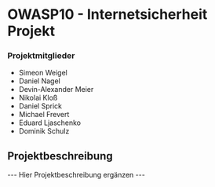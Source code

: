 # OWASP10 - Internetsicherheit Projekt

### Projektmitglieder
* Simeon Weigel
* Daniel Nagel
* Devin-Alexander Meier
* Nikolai Kloß
* Daniel Sprick
* Michael Frevert
* Eduard Ljaschenko
* Dominik Schulz

## Projektbeschreibung
--- Hier Projektbeschreibung ergänzen ---
